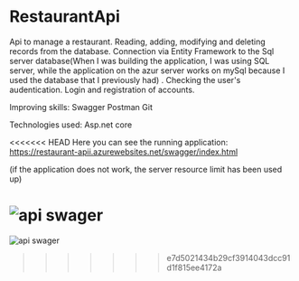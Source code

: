 # RestaurantApi
Api to manage a restaurant. Reading, adding, modifying and deleting records from the database. 
Connection via Entity Framework to the Sql server database(When I was building the application, I was using SQL server, while the application on the azur server works on mySql because I used the database that I previously had) . Checking the user's audentication. Login and registration of accounts.

Improving skills:
Swagger
Postman
Git

Technologies used:
Asp.net core

<<<<<<< HEAD
Here you can see the running application: https://restaurant-apii.azurewebsites.net/swagger/index.html

(if the application does not work, the server resource limit has been used up)


![api swager](https://user-images.githubusercontent.com/78487952/132200191-c8eb2863-c025-48e6-b3ec-8b01ebd55470.jpg)
=======
![api swager](https://user-images.githubusercontent.com/78487952/132234344-fb672895-2e49-4708-8952-26f755088a14.jpg)

>>>>>>> e7d5021434b29cf3914043dcc91d1f815ee4172a

